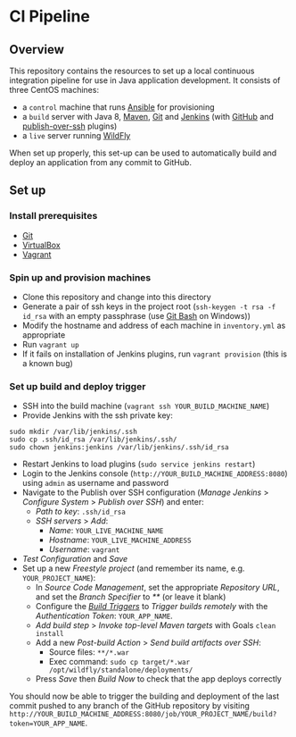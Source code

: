 # CI Pipeline
## Overview
This repository contains the resources to set up a local continuous integration pipeline for use in Java application development.
It consists of three CentOS machines:
- a `control` machine that runs [Ansible](https://www.ansible.com/) for provisioning
- a `build` server with Java 8, [Maven](https://maven.apache.org/), [Git](https://git-scm.com/) and [Jenkins](https://jenkins.io/) (with [GitHub](https://wiki.jenkins.io/display/JENKINS/GitHub+Plugin) and [publish-over-ssh](https://wiki.jenkins.io/display/JENKINS/Publish+Over+SSH+Plugin) plugins)
- a `live` server running [WildFly](http://wildfly.org/)

When set up properly, this set-up can be used to automatically build and deploy an application from any commit to GitHub.

## Set up

### Install prerequisites
- [Git](https://git-scm.com/downloads)
- [VirtualBox](https://www.virtualbox.org/wiki/Downloads)
- [Vagrant](https://www.vagrantup.com/)

### Spin up and provision machines
- Clone this repository and change into this directory
- Generate a pair of ssh keys in the project root (`ssh-keygen -t rsa -f id_rsa` with an empty passphrase (use [Git Bash](https://gitforwindows.org/) on Windows))
- Modify the hostname and address of each machine in `inventory.yml` as appropriate
- Run `vagrant up`
- If it fails on installation of Jenkins plugins, run `vagrant provision` (this is a known bug)

### Set up build and deploy trigger
- SSH into the build machine (`vagrant ssh YOUR_BUILD_MACHINE_NAME`)
- Provide Jenkins with the ssh private key:
```
sudo mkdir /var/lib/jenkins/.ssh
sudo cp .ssh/id_rsa /var/lib/jenkins/.ssh/
sudo chown jenkins:jenkins /var/lib/jenkins/.ssh/id_rsa
```
- Restart Jenkins to load plugins (`sudo service jenkins restart`)
- Login to the Jenkins console (`http://YOUR_BUILD_MACHINE_ADDRESS:8080`) using `admin` as username and password
- Navigate to the Publish over SSH configuration (_Manage Jenkins_ > _Configure System_ > _Publish over SSH_) and enter:
  - _Path to key_: `.ssh/id_rsa`
  - _SSH servers_ > _Add_:
    - _Name_: `YOUR_LIVE_MACHINE_NAME`
    - _Hostname_: `YOUR_LIVE_MACHINE_ADDRESS`
    - _Username_: `vagrant`
- _Test Configuration_  and _Save_
- Set up a new _Freestyle project_ (and remember its name, e.g. `YOUR_PROJECT_NAME`): 
  - In _Source Code Management_, set the appropriate _Repository URL_, and set the _Branch Specifier_ to _**_ (or leave it blank)
  - Configure the _[Build Triggers](https://wiki.jenkins.io/display/JENKINS/Building+a+software+project)_ to _Trigger builds remotely_ with the _Authentication Token_: `YOUR_APP_NAME`.
  - _Add build step_ > _Invoke top-level Maven targets_ with Goals `clean install`
  - Add a new _Post-build Action_ > _Send build artifacts over SSH_:
    - Source files: `**/*.war`
    - Exec command: `sudo cp target/*.war /opt/wildfly/standalone/deployments/`
  - Press _Save_ then _Build Now_ to check that the app deploys correctly

You should now be able to trigger the building and deployment of the last commit pushed to any branch of the GitHub repository by visiting `http://YOUR_BUILD_MACHINE_ADDRESS:8080/job/YOUR_PROJECT_NAME/build?token=YOUR_APP_NAME`.
